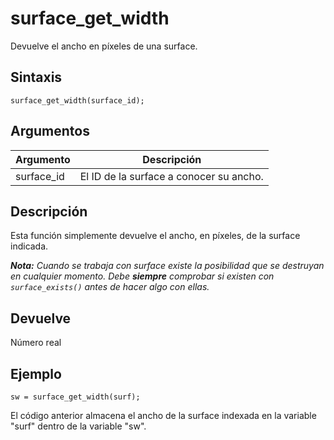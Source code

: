 # surface_get_width

Devuelve el ancho en píxeles de una surface.

## Sintaxis

  
```gml  
surface_get_width(surface_id);  
```  

## Argumentos

Argumento|Descripción|  
---|---|  
surface_id|El ID de la surface a conocer su ancho.|  

## Descripción

Esta función simplemente devuelve el ancho, en píxeles, de la surface indicada.  
  
_**Nota:** Cuando se trabaja con surface existe la posibilidad que se destruyan en cualquier momento. Debe **siempre** comprobar si existen con `surface_exists()` antes de hacer algo con ellas._

## Devuelve

Número real

## Ejemplo

  
```gml  
sw = surface_get_width(surf);  
```  
El código anterior almacena el ancho de la surface indexada en la variable "surf" dentro de la variable "sw".